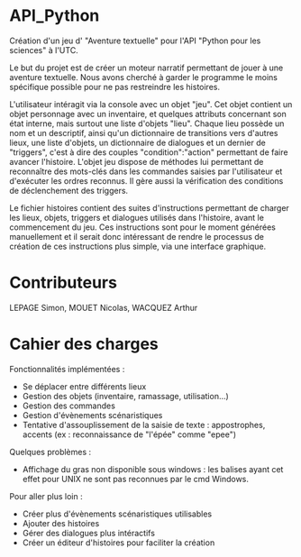 # API_Python
Création d'un jeu d' "Aventure textuelle" pour l'API "Python pour les sciences" à l'UTC.

  Le but du projet est de créer un moteur narratif permettant de jouer à une aventure textuelle. Nous avons cherché à garder le programme le moins spécifique possible pour ne pas restreindre les histoires. 

  L'utilisateur intéragit via la console avec un objet "jeu". Cet objet contient un objet personnage avec un inventaire, et quelques attributs concernant son état interne, mais surtout une liste d'objets "lieu". 
  Chaque lieu possède un nom et un descriptif, ainsi qu'un dictionnaire de transitions vers d'autres lieux, une liste d'objets, un dictionnaire de dialogues et un dernier de "triggers", c'est à dire des couples "condition":"action" permettant de faire avancer l'histoire.
  L'objet jeu dispose de méthodes lui permettant de reconnaître des mots-clés dans les commandes saisies par l'utilisateur et d'exécuter les ordres reconnus. Il gère aussi la vérification des conditions de déclenchement des triggers. 

  Le fichier histoires contient des suites d'instructions permettant de charger les lieux, objets, triggers et dialogues utilisés dans l'histoire, avant le commencement du jeu. Ces instructions sont pour le moment générées manuellement et il serait donc intéressant de rendre le processus de création de ces instructions plus simple, via une interface graphique. 

# Contributeurs
LEPAGE Simon, MOUET Nicolas, WACQUEZ Arthur

# Cahier des charges 

Fonctionnalités implémentées : 
- Se déplacer entre différents lieux 
- Gestion des objets (inventaire, ramassage, utilisation...)
- Gestion des commandes
- Gestion d'évènements scénaristiques
- Tentative d'assouplissement de la saisie de texte : appostrophes, accents (ex : reconnaissance de "l'épée" comme "epee")

Quelques problèmes :
- Affichage du gras non disponible sous windows : les balises ayant cet effet pour UNIX ne sont pas reconnues par le cmd Windows.

Pour aller plus loin : 
- Créer plus d'évènements scénaristiques utilisables
- Ajouter des histoires
- Gérer des dialogues plus intéractifs
- Créer un éditeur d'histoires pour faciliter la création
